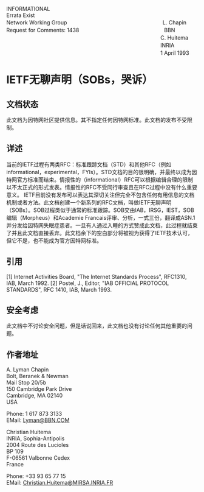 INFORMATIONAL<br>
Errata Exist<br>
Network Working Group　　　　　　　　　　　　　　　　　　L. Chapin<br>
Request for Comments: 1438　　　　　　　　　　　　　　　　BBN<br>
　　　　　　　　　　　　　　　　　　　　　　　　　　　　　C. Huitema<br>
　　　　　　　　　　　　　　　　　　　　　　　　　　　　　INRIA<br>
　　　　　　　　　　　　　　　　　　　　　　　　　　　　　1 April 1993

# IETF无聊声明（SOBs，哭诉）
## 文档状态
此文档为因特网社区提供信息。其不指定任何因特网标准。此文档的发布不受限制。
## 详述
当前的IETF过程有两类RFC：标准跟踪文档（STD）和其他RFC（例如informational，experimental，FYIs）。STD文档的目的很明确，并最终以成为因特网官方标准而结束。情报性的（informational）RFC可以根据编辑合理的限制以不太正式的形式发表。情报性的RFC不受同行审查且在RFC过程中没有什么重要意义。
IETF目前没有发布可以表达其深切关注但完全不包含任何有用信息的文档机制或者方法。此文档创建一个新系列的RFC文档，叫做IETF无聊声明（SOBs）。SOB过程类似于通常的标准跟踪。SOB交由IAB，IRSG，IEST，SOB编辑（Morpheus）和Academie Francais评审、分析，一式三份，翻译成ASN.1并分发给因特网失眠症患者。一旦有人通过入睡的方式赞成此文档，此过程就结束了并且此文档直接丢弃。此文档余下的空白部分将被视为获得了IETF技术认可，但它不是，也不能成为官方因特网标准。
## 引用
   [1] Internet Activities Board, "The Internet Standards Process", RFC1310, IAB, March 1992.
   [2] Postel, J., Editor, "IAB OFFICIAL PROTOCOL STANDARDS", RFC 1410, IAB, March 1993.

## 安全考虑
此文档中不讨论安全问题，但是话说回来，此文档也没有讨论任何其他重要的问题。
## 作者地址
   A. Lyman Chapin<br>
   Bolt, Beranek & Newman<br>
   Mail Stop 20/5b<br>
   150 Cambridge Park Drive<br>
   Cambridge, MA 02140<br>
   USA

   Phone: 1 617 873 3133<br>
   EMail: Lyman@BBN.COM


   Christian Huitema<br>
   INRIA, Sophia-Antipolis<br>
   2004 Route des Lucioles<br>
   BP 109<br>
   F-06561 Valbonne Cedex<br>
   France

   Phone: +33 93 65 77 15<br>
   EMail: Christian.Huitema@MIRSA.INRIA.FR

